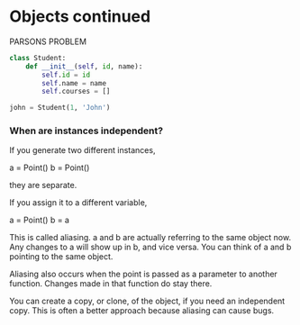 
# Objects continued


PARSONS PROBLEM
<!--We are writing a class for Student in the enrollment 
Lines will appear scrambled and student will order them.
-->

```python
class Student:
    def __init__(self, id, name):
        self.id = id
        self.name = name
        self.courses = []

john = Student(1, 'John')
```


### When are instances independent?

If you generate two different instances, 

a = Point()
b = Point()

they are separate.

If you assign it to a different variable,

a = Point()
b = a

This is called aliasing. a and b are actually referring to the same object now. Any changes to a will show up in b, and vice versa. You can think of a and b pointing to the same object.

Aliasing also occurs when the point is passed as a parameter to another function. Changes made in that function do stay there.

You can create a copy, or clone, of the object, if you need an independent copy. This is often a better approach because aliasing can cause bugs. <!-- example -->

<!-- illustrations from thinkpython -->

